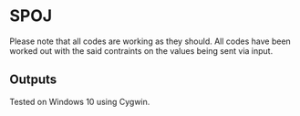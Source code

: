 # SPOJ

Please note that all codes are working as they should. All codes have been worked out with the said contraints on the values being sent via input.

## Outputs

Tested on Windows 10 using Cygwin.